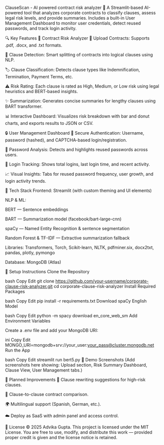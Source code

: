 ClauseScan - AI powered contract risk analyzer 📑
A Streamlit-based AI-powered tool that analyzes corporate contracts to classify clauses, assess legal risk levels, and provide summaries.
Includes a built-in User Management Dashboard to monitor user credentials, detect reused passwords, and track login activity.

🔍 Key Features
🔹 Contract Risk Analyzer
📄 Upload Contracts: Supports .pdf, .docx, and .txt formats.

🧠 Clause Detection: Smart splitting of contracts into logical clauses using NLP.

🏷️ Clause Classification: Detects clause types like Indemnification, Termination, Payment Terms, etc.

⚠️ Risk Rating: Each clause is rated as High, Medium, or Low risk using legal heuristics and BERT-based insights.

✨ Summarization: Generates concise summaries for lengthy clauses using BART transformer.

📊 Interactive Dashboard: Visualizes risk breakdown with bar and donut charts, and exports results to JSON or CSV.

🔒 User Management Dashboard
👤 Secure Authentication: Username, password (hashed), and CAPTCHA-based login/registration.

🧠 Password Analysis: Detects and highlights reused passwords across users.

🔁 Login Tracking: Shows total logins, last login time, and recent activity.

📈 Visual Insights: Tabs for reused password frequency, user growth, and login activity trends.

🧠 Tech Stack
Frontend: Streamlit (with custom theming and UI elements)

NLP & ML:

BERT — Sentence embeddings

BART — Summarization model (facebook/bart-large-cnn)

spaCy — Named Entity Recognition & sentence segmentation

Random Forest & TF-IDF — Extractive summarization fallback

Libraries: Transformers, Torch, Scikit-learn, NLTK, pdfminer.six, docx2txt, pandas, plotly, pymongo

Database: MongoDB (Atlas)

🚀 Setup Instructions
Clone the Repository

bash
Copy
Edit
git clone https://github.com/your-username/corporate-clause-risk-analyzer.git
cd corporate-clause-risk-analyzer
Install Required Packages

bash
Copy
Edit
pip install -r requirements.txt
Download spaCy English Model

bash
Copy
Edit
python -m spacy download en_core_web_sm
Add Environment Variables

Create a .env file and add your MongoDB URI:

ini
Copy
Edit
MONGO_URI=mongodb+srv://your_user:your_pass@cluster.mongodb.net
Run the App

bash
Copy
Edit
streamlit run bert5.py
📸 Demo Screenshots
(Add screenshots here showing: Upload section, Risk Summary Dashboard, Clause View, User Management tabs.)

🔮 Planned Improvements
📝 Clause rewriting suggestions for high-risk clauses.

📄 Clause-to-clause contract comparison.

🌍 Multilingual support (Spanish, German, etc.).

☁️ Deploy as SaaS with admin panel and access control.

📄 License
© 2025 Advika Gupta. This project is licensed under the MIT License.
You are free to use, modify, and distribute this work — provided proper credit is given and the license notice is retained.

